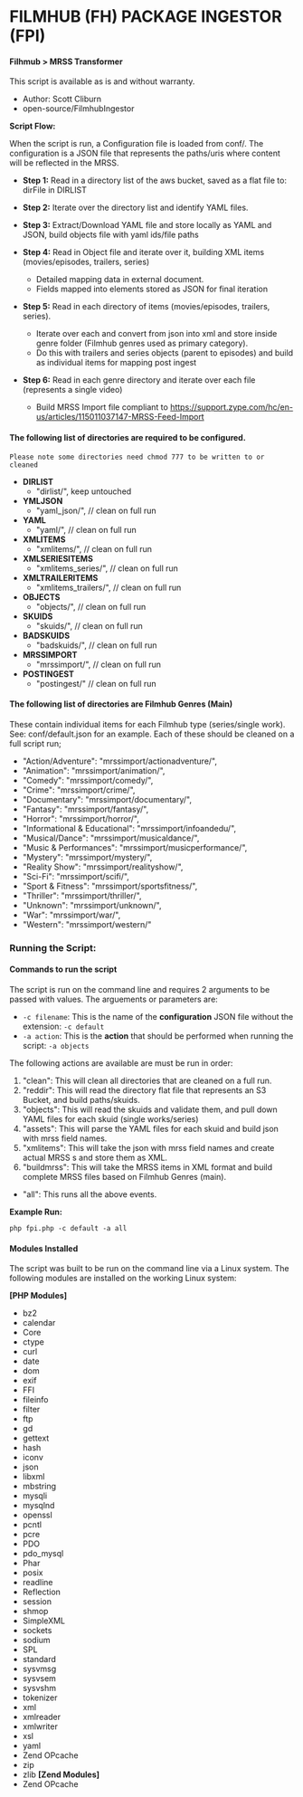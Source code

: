 # FILMHUB (FH) PACKAGE INGESTOR (FPI)
#### Filhmub > MRSS Transformer
This script is available as is and without warranty.

- Author: Scott Cliburn
- open-source/FilmhubIngestor

**Script Flow:**

When the script is run, a Configuration file is loaded from conf/.
The configuration is a JSON file that represents the paths/uris where content will be reflected in the MRSS.

- **Step 1:** Read in a directory list of the aws bucket, saved as a flat file to: dirFile in DIRLIST

- **Step 2:** Iterate over the directory list and identify YAML files.

- **Step 3:** Extract/Download YAML file and store locally as YAML and JSON, build objects file with yaml ids/file paths

- **Step 4:** Read in Object file and iterate over it, building XML items (movies/episodes, trailers, series)
    - Detailed mapping data in external document.
    - Fields mapped into <item> elements stored as JSON for final iteration

- **Step 5:** Read in each directory of items (movies/episodes, trailers, series). 
    - Iterate over each and convert from json into xml and store inside genre folder (Filmhub genres used as primary category).
    - Do this with trailers and series objects (parent to episodes) and build as individual items for mapping post ingest

- **Step 6:** Read in each genre directory and iterate over each file (represents a single video)
    - Build MRSS Import file compliant to https://support.zype.com/hc/en-us/articles/115011037147-MRSS-Feed-Import

#### The following list of directories are required to be configured.
`Please note some directories need chmod 777 to be written to or cleaned`

- **DIRLIST**
    - "dirlist/", keep untouched
- **YMLJSON**
    - "yaml_json/", // clean on full run
- **YAML**
    - "yaml/", // clean on full run
- **XMLITEMS**
    - "xmlitems/", // clean on full run
- **XMLSERIESITEMS**
    - "xmlitems_series/", // clean on full run
- **XMLTRAILERITEMS**
    - "xmlitems_trailers/", // clean on full run
- **OBJECTS**
    - "objects/", // clean on full run
- **SKUIDS**
    - "skuids/", // clean on full run
- **BADSKUIDS**
    - "badskuids/", // clean on full run
- **MRSSIMPORT**
    - "mrssimport/", // clean on full run
- **POSTINGEST**
    - "postingest/" // clean on full run

#### The following list of directories are Filmhub Genres (Main)
These contain individual items for each Filmhub type (series/single work).
See: conf/default.json for an example.
Each of these should be cleaned on a full script run;

- "Action/Adventure": "mrssimport/actionadventure/",
- "Animation": "mrssimport/animation/",
- "Comedy": "mrssimport/comedy/",
- "Crime": "mrssimport/crime/",
- "Documentary": "mrssimport/documentary/",
- "Fantasy": "mrssimport/fantasy/",
- "Horror": "mrssimport/horror/",
- "Informational & Educational": "mrssimport/infoandedu/",
- "Musical/Dance": "mrssimport/musicaldance/",
- "Music & Performances": "mrssimport/musicperformance/",
- "Mystery": "mrssimport/mystery/",
- "Reality Show": "mrssimport/realityshow/",
- "Sci-Fi": "mrssimport/scifi/",
- "Sport & Fitness": "mrssimport/sportsfitness/",
- "Thriller": "mrssimport/thriller/",
- "Unknown": "mrssimport/unknown/",
- "War": "mrssimport/war/",
- "Western": "mrssimport/western/"

### Running the Script:

#### Commands to run the script ####

The script is run on the command line and requires 2 arguments to be passed with values.
The arguements or parameters are:

- `-c filename`: This is the name of the **configuration** JSON file without the extension: `-c default`
- `-a action`: This is the **action** that should be performed when running the script:  `-a objects`

The following actions are available are must be run in order:

1. "clean": This will clean all directories that are cleaned on a full run.
2. "reddir": This will read the directory flat file that represents an S3 Bucket, and build paths/skuids.
3. "objects": This will read the skuids and validate them, and pull down YAML files for each skuid (single works/series)
4. "assets": This will parse the YAML files for each skuid and build json with mrss field names.
5. "xmlitems": This will take the json with mrss field names and create actual MRSS <item>s and store them as XML.
6. "buildmrss": This will take the MRSS items in XML format and build complete MRSS files based on Filmhub Genres (main).

- "all": This runs all the above events.

**Example Run:**

`php fpi.php -c default -a all`

#### Modules Installed ####

The script was built to be run on the command line via a Linux system.
The following modules are installed on the working Linux system:

**[PHP Modules]**
- bz2
- calendar
- Core
- ctype
- curl
- date
- dom
- exif
- FFI
- fileinfo
- filter
- ftp
- gd
- gettext
- hash
- iconv
- json
- libxml
- mbstring
- mysqli
- mysqlnd
- openssl
- pcntl
- pcre
- PDO
- pdo_mysql
- Phar
- posix
- readline
- Reflection
- session
- shmop
- SimpleXML
- sockets
- sodium
- SPL
- standard
- sysvmsg
- sysvsem
- sysvshm
- tokenizer
- xml
- xmlreader
- xmlwriter
- xsl
- yaml
- Zend OPcache
- zip
- zlib
**[Zend Modules]**
- Zend OPcache